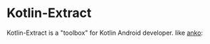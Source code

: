 # Kotlin-Extract

Kotlin-Extract is a "toolbox" for Kotlin Android developer.  like [anko](https://github.com/Kotlin/anko):

